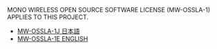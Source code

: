MONO WIRELESS OPEN SOURCE SOFTWARE LICENSE (MW-OSSLA-1) APPLIES TO THIS PROJECT.

- [MW-OSSLA-1J 日本語](LICENSE/MW-OSSLA-1J.txt)
- [MW-OSSLA-1E ENGLISH](LICENSE/MW-OSSLA-1E.txt)
